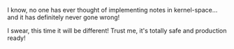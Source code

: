 I know, no one has ever thought of implementing notes in kernel-space... and it has definitely never gone wrong!

I swear, this time it will be different! Trust me, it's totally safe and production ready!
